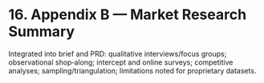 # 16. Appendix B — Market Research Summary
Integrated into brief and PRD: qualitative interviews/focus groups; observational shop‑along; intercept and online surveys; competitive analyses; sampling/triangulation; limitations noted for proprietary datasets.

